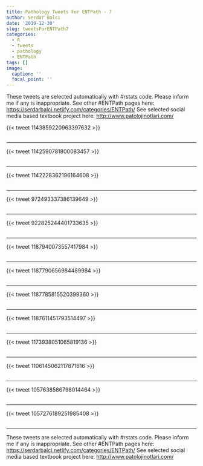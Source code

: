 ```yaml
---
title: Pathology Tweets For ENTPath - 7
author: Serdar Balci
date: '2019-12-30'
slug: tweetsForENTPath7
categories:
  - R
  - tweets
  - pathology
  - ENTPath
tags: []
image:
  caption: ''
  focal_point: ''
---
```



These tweets are selected automatically with #rstats code. Please inform me if any is inappropriate.
See other #ENTPath pages here: https://serdarbalci.netlify.com/categories/ENTPath/ 
See selected social media based textbook project here: http://www.patolojinotlari.com/

{{< tweet 1143859220963397632 >}}
<br>
<br>
<hr>
{{< tweet 1142590781800083457 >}}
<br>
<br>
<hr>
{{< tweet 1142228362196164608 >}}
<br>
<br>
<hr>
{{< tweet 972493337386139649 >}}
<br>
<br>
<hr>
{{< tweet 922825244401733635 >}}
<br>
<br>
<hr>
{{< tweet 1187940073557417984 >}}
<br>
<br>
<hr>
{{< tweet 1187790656984489984 >}}
<br>
<br>
<hr>
{{< tweet 1187785815520399360 >}}
<br>
<br>
<hr>
{{< tweet 1187611451793514497 >}}
<br>
<br>
<hr>
{{< tweet 1173938051065819136 >}}
<br>
<br>
<hr>
{{< tweet 1106145062117871616 >}}
<br>
<br>
<hr>
{{< tweet 1057638586798014464 >}}
<br>
<br>
<hr>
{{< tweet 1057276189251985408 >}}
<br>
<br>
<hr>


These tweets are selected automatically with #rstats code. Please inform me if any is inappropriate.
See other #ENTPath pages here: https://serdarbalci.netlify.com/categories/ENTPath/ 
See selected social media based textbook project here: http://www.patolojinotlari.com/
